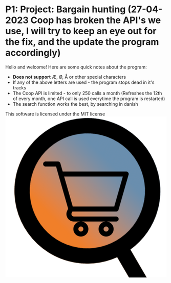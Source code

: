 # P1: Project: Bargain hunting (27-04-2023 Coop has broken the API's we use, I will try to keep an eye out for the fix, and the update the program accordingly)
Hello and welcome!
Here are some quick notes about the program:
* **Does not support** Æ, Ø, Å or other special characters 
* If any of the above letters are used - the program stops dead in it's tracks
* The Coop API is limited - to only 250 calls a month (Refreshes the 12th of every month, one API call is used everytime the program is restarted)
* The search function works the best, by searching in danish

This software is licensed under the MIT license
![Bargain Hunting logo](BargainHuntingAppLogo.png)
